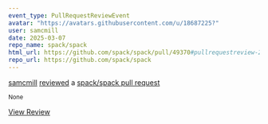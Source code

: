 ```yaml
---
event_type: PullRequestReviewEvent
avatar: "https://avatars.githubusercontent.com/u/18687225?"
user: samcmill
date: 2025-03-07
repo_name: spack/spack
html_url: https://github.com/spack/spack/pull/49370#pullrequestreview-2668290837
repo_url: https://github.com/spack/spack
---
```


<a href='https://github.com/samcmill' target='_blank'>samcmill</a> <a href='https://github.com/spack/spack/pull/49370#pullrequestreview-2668290837' target='_blank'>reviewed</a> a <a href='https://github.com/spack/spack/pull/49370' target='_blank'>spack/spack pull request</a>

<small>None</small>

<a href='https://github.com/spack/spack/pull/49370#pullrequestreview-2668290837' target='_blank'>View Review</a>